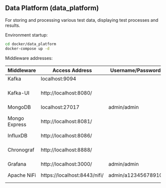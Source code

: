 ## Data Platform (data_platform)

For storing and processing various test data, displaying test processes and results.

Environment startup:
```bash
cd docker/data_platform
docker-compose up -d
```

Middleware addresses:

| **Middleware**    | **Access Address**           | **Username/Password**  | **Remarks**              |
|-------------------|------------------------------|------------------------|--------------------------|
| Kafka             | localhost:9094               |                        |                          |
| Kafka-UI          | http://localhost:8080/       |                        | Kafka Web Admin Console  |
| MongoDB           | localhost:27017              | admin/admin            |                          |
| Mongo Express     | http://localhost:8081/       |                        | Mongo Web Admin Console  |
| InfluxDB          | http://localhost:8086/       |                        |                          |
| Chronograf        | http://localhost:8888/       |                        | InfluxDB Visualization Plugin |
| Grafana           | http://localhost:3000/       | admin/admin            |                          |
| Apache NiFi       | https://localhost:8443/nifi/ | admin/a12345678910     | Data ETL Tool            |
